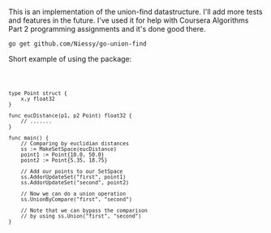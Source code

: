 This is an implementation of the union-find datastructure. I'll add more tests and features in the future.
I've used it for help with Coursera Algorithms Part 2 programming assignments and it's done good there.

  <code>go get github.com/Niessy/go-union-find</code>

Short example of using the package:

  <code>
  
    type Point struct {
        x,y float32
    }
    
    func eucDistance(p1, p2 Point) float32 {
        // .......
    }
    
    func main() {
        // Comparing by euclidian distances
        ss := MakeSetSpace(eucDistance)
        point1 := Point{10.0, 50.0}
        point2 := Point{5.35, 18.75}
        
        // Add our points to our SetSpace
        ss.AddorUpdateSet("first", point1)
        ss.AddorUpdateSet("second", point2)
        
        // Now we can do a union operation
        ss.UnionByCompare("first", "second")
        
        // Note that we can bypass the comparison
        // by using ss.Union("first", "second")
    }
    
  </code>
    
    
    

